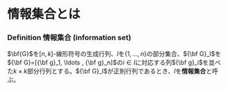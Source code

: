 <!--
目的: information set decodingについて理解する
キーワード: information set、手順、Lee-Brickell、Leon、Stern
-->

# 情報集合とは

### Definition 情報集合 (information set)
$\bf{G}$を$[n, k]$-線形符号の生成行列、$I$を$\{1, \ldots , n\}$の部分集合、${\bf G}_I$を${\bf G}=[{\bf g}_1, \ldots , {\bf g}_n]$の$i \in I$に対応する列${\bf g}_i$を並べた$k \times k$部分行列とする。${\bf G}_I$が正則行列であるとき、$I$を**情報集合**と呼ぶ。
</br></br>

